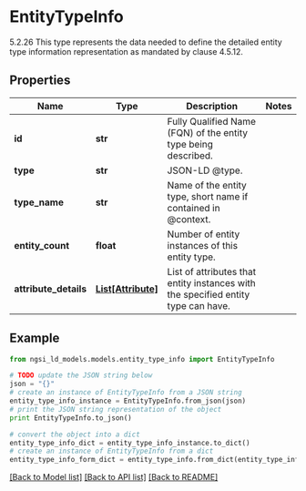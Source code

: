 # EntityTypeInfo

5.2.26 This type represents the data needed to define the detailed entity type information representation as mandated by clause 4.5.12. 

## Properties
Name | Type | Description | Notes
------------ | ------------- | ------------- | -------------
**id** | **str** | Fully Qualified Name (FQN) of the entity type being described.  | 
**type** | **str** | JSON-LD @type.  | 
**type_name** | **str** | Name of the entity type, short name if contained in @context.  | 
**entity_count** | **float** | Number of entity instances of this entity type.  | 
**attribute_details** | [**List[Attribute]**](Attribute.md) | List of attributes that entity instances with the specified entity type can have.  | 

## Example

```python
from ngsi_ld_models.models.entity_type_info import EntityTypeInfo

# TODO update the JSON string below
json = "{}"
# create an instance of EntityTypeInfo from a JSON string
entity_type_info_instance = EntityTypeInfo.from_json(json)
# print the JSON string representation of the object
print EntityTypeInfo.to_json()

# convert the object into a dict
entity_type_info_dict = entity_type_info_instance.to_dict()
# create an instance of EntityTypeInfo from a dict
entity_type_info_form_dict = entity_type_info.from_dict(entity_type_info_dict)
```
[[Back to Model list]](../README.md#documentation-for-models) [[Back to API list]](../README.md#documentation-for-api-endpoints) [[Back to README]](../README.md)


